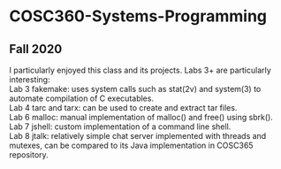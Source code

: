 # COSC360-Systems-Programming
## Fall 2020
I particularly enjoyed this class and its projects. Labs 3+ are particularly interesting:\
Lab 3 fakemake: uses system calls such as stat(2v) and system(3) to automate compilation of C executables.\
Lab 4 tarc and tarx: can be used to create and extract tar files.\
Lab 6 malloc: manual implementation of malloc() and free() using sbrk().\
Lab 7 jshell: custom implementation of a command line shell.\
Lab 8 jtalk: relatively simple chat server implemented with threads and mutexes, can be compared to its Java implementation in COSC365 repository.
